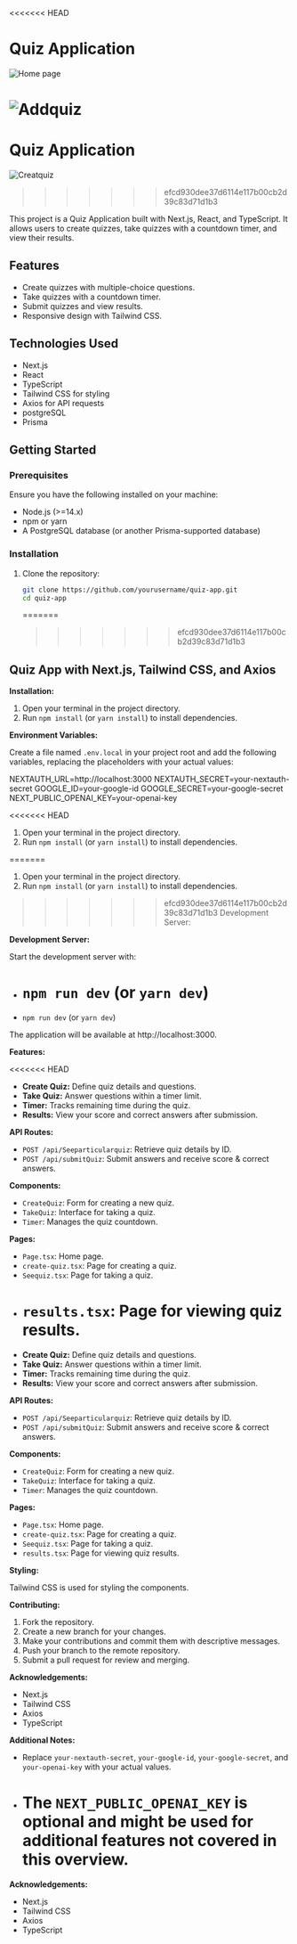 <<<<<<< HEAD

# Quiz Application

![Home page](./brightchamps/public/image1.png)

# ![Addquiz](./brightchamps/public/image2.png)

# Quiz Application

![Creatquiz](./Bright-champ-assignment/brightchamps/public/image2.png)

> > > > > > > efcd930dee37d6114e117b00cb2d39c83d71d1b3

This project is a Quiz Application built with Next.js, React, and TypeScript. It allows users to create quizzes, take quizzes with a countdown timer, and view their results.

## Features

- Create quizzes with multiple-choice questions.
- Take quizzes with a countdown timer.
- Submit quizzes and view results.
- Responsive design with Tailwind CSS.

## Technologies Used

- Next.js
- React
- TypeScript
- Tailwind CSS for styling
- Axios for API requests
- postgreSQL
- Prisma

## Getting Started

### Prerequisites

Ensure you have the following installed on your machine:

- Node.js (>=14.x)
- npm or yarn
- A PostgreSQL database (or another Prisma-supported database)

### Installation

1. Clone the repository:

   ```sh
   git clone https://github.com/yourusername/quiz-app.git
   cd quiz-app

   ```

   =======

   > > > > > > > efcd930dee37d6114e117b00cb2d39c83d71d1b3

## Quiz App with Next.js, Tailwind CSS, and Axios

**Installation:**

1. Open your terminal in the project directory.
2. Run `npm install` (or `yarn install`) to install dependencies.

**Environment Variables:**

Create a file named `.env.local` in your project root and add the following variables, replacing the placeholders with your actual values:

NEXTAUTH_URL=http://localhost:3000
NEXTAUTH_SECRET=your-nextauth-secret
GOOGLE_ID=your-google-id
GOOGLE_SECRET=your-google-secret
NEXT_PUBLIC_OPENAI_KEY=your-openai-key

<<<<<<< HEAD

1. Open your terminal in the project directory.
2. Run `npm install` (or `yarn install`) to install dependencies.

=======

1. Open your terminal in the project directory.
2. Run `npm install` (or `yarn install`) to install dependencies.

> > > > > > > efcd930dee37d6114e117b00cb2d39c83d71d1b3
> > > > > > > Development Server:

**Development Server:**

Start the development server with:

- # `npm run dev` (or `yarn dev`)

* `npm run dev` (or `yarn dev`)

The application will be available at http://localhost:3000.

**Features:**

<<<<<<< HEAD

- **Create Quiz:** Define quiz details and questions.
- **Take Quiz:** Answer questions within a timer limit.
- **Timer:** Tracks remaining time during the quiz.
- **Results:** View your score and correct answers after submission.

**API Routes:**

- `POST /api/Seeparticularquiz`: Retrieve quiz details by ID.
- `POST /api/submitQuiz`: Submit answers and receive score & correct answers.

**Components:**

- `CreateQuiz`: Form for creating a new quiz.
- `TakeQuiz`: Interface for taking a quiz.
- `Timer`: Manages the quiz countdown.

**Pages:**

- `Page.tsx`: Home page.
- `create-quiz.tsx`: Page for creating a quiz.
- `Seequiz.tsx`: Page for taking a quiz.
- # `results.tsx`: Page for viewing quiz results.

* **Create Quiz:** Define quiz details and questions.
* **Take Quiz:** Answer questions within a timer limit.
* **Timer:** Tracks remaining time during the quiz.
* **Results:** View your score and correct answers after submission.

**API Routes:**

- `POST /api/Seeparticularquiz`: Retrieve quiz details by ID.
- `POST /api/submitQuiz`: Submit answers and receive score & correct answers.

**Components:**

- `CreateQuiz`: Form for creating a new quiz.
- `TakeQuiz`: Interface for taking a quiz.
- `Timer`: Manages the quiz countdown.

**Pages:**

- `Page.tsx`: Home page.
- `create-quiz.tsx`: Page for creating a quiz.
- `Seequiz.tsx`: Page for taking a quiz.
- `results.tsx`: Page for viewing quiz results.

**Styling:**

Tailwind CSS is used for styling the components.

**Contributing:**

1. Fork the repository.
2. Create a new branch for your changes.
3. Make your contributions and commit them with descriptive messages.
4. Push your branch to the remote repository.
5. Submit a pull request for review and merging.

**Acknowledgements:**

- Next.js
- Tailwind CSS
- Axios
- TypeScript

**Additional Notes:**

- Replace `your-nextauth-secret`, `your-google-id`, `your-google-secret`, and `your-openai-key` with your actual values.
- # The `NEXT_PUBLIC_OPENAI_KEY` is optional and might be used for additional features not covered in this overview.

**Acknowledgements:**

- Next.js
- Tailwind CSS
- Axios
- TypeScript
